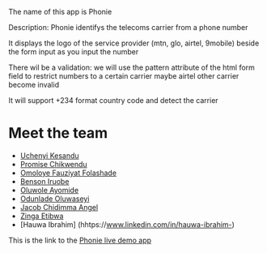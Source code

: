 The name of this app is Phonie

Description: Phonie identifys the telecoms carrier from a phone number

It displays the logo of the service provider (mtn, glo, airtel, 9mobile) beside the form input as you input the number

There wil be a validation: we will use the pattern attribute of the html form field to restrict numbers to a certain carrier maybe airtel other carrier become invalid

It will support +234 format country code and detect the carrier

# Meet the team

- [Uchenyi Kesandu](https://linkedin.com/in/uchekes)
- [Promise Chikwendu](https://www.linkedin.com/in/promise-chikwendu-b73539196)
- [Omoloye Fauziyat Folashade](https://www.linkedin.com/in/fauziyat-folashade-omoloye)
- [Benson Iruobe](https://www.linkedin.com/in/benson-iruobe)
- [Oluwole Ayomide](https://www.linkedin.com/in/ayomide-oluwole)
- [Odunlade Oluwaseyi](https://www.linkedin.com/in/odunlade-oluwaseyi-784a66191)
- [Jacob Chidimma Angel](https://www.linkedin.com/in/jacob-chidimma-angel-49a92a22a)
- [Zinga Etibwa](https://www.linkedin.com/in/zinga-etibwa-8b304b264)
- [Hauwa Ibrahim] (hhtps://www.linkedin.com/in/hauwa-ibrahim-)

This is the link to the [Phonie live demo app](https://kessi-ux.github.io/Phonie)
